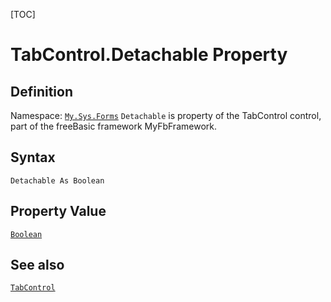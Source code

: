 [TOC]
# TabControl.Detachable Property

## Definition
Namespace: [`My.Sys.Forms`](My.Sys.Forms.md)
`Detachable` is property of the TabControl control, part of the freeBasic framework MyFbFramework.
## Syntax
```freeBasic
Detachable As Boolean
```
## Property Value
[`Boolean`]("https://www.freebasic.net/wiki/KeyPgBoolean")
## See also
[`TabControl`](TabControl.md)
